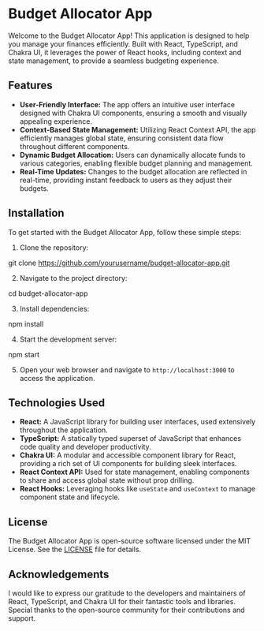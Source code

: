 # Budget Allocator App

Welcome to the Budget Allocator App! This application is designed to help you manage your finances efficiently. Built with React, TypeScript, and Chakra UI, it leverages the power of React hooks, including context and state management, to provide a seamless budgeting experience.

## Features

- **User-Friendly Interface:** The app offers an intuitive user interface designed with Chakra UI components, ensuring a smooth and visually appealing experience.
- **Context-Based State Management:** Utilizing React Context API, the app efficiently manages global state, ensuring consistent data flow throughout different components.
- **Dynamic Budget Allocation:** Users can dynamically allocate funds to various categories, enabling flexible budget planning and management.
- **Real-Time Updates:** Changes to the budget allocation are reflected in real-time, providing instant feedback to users as they adjust their budgets.

## Installation

To get started with the Budget Allocator App, follow these simple steps:

1. Clone the repository:

git clone https://github.com/yourusername/budget-allocator-app.git

2. Navigate to the project directory:

cd budget-allocator-app

3. Install dependencies:

npm install

4. Start the development server:

npm start

5. Open your web browser and navigate to `http://localhost:3000` to access the application.

## Technologies Used

- **React:** A JavaScript library for building user interfaces, used extensively throughout the application.
- **TypeScript:** A statically typed superset of JavaScript that enhances code quality and developer productivity.
- **Chakra UI:** A modular and accessible component library for React, providing a rich set of UI components for building sleek interfaces.
- **React Context API:** Used for state management, enabling components to share and access global state without prop drilling.
- **React Hooks:** Leveraging hooks like `useState` and `useContext` to manage component state and lifecycle.

## License

The Budget Allocator App is open-source software licensed under the MIT License. See the [LICENSE](LICENSE) file for details.

## Acknowledgements

I would like to express our gratitude to the developers and maintainers of React, TypeScript, and Chakra UI for their fantastic tools and libraries. Special thanks to the open-source community for their contributions and support.